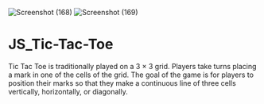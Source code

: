 ![Screenshot (168)](https://user-images.githubusercontent.com/118200374/236646214-39171d2d-361f-437e-9f60-306adc435049.png)
![Screenshot (169)](https://user-images.githubusercontent.com/118200374/236646215-24453834-1f44-451b-9d47-9a3187ac6ead.png)
# JS_Tic-Tac-Toe
Tic Tac Toe is traditionally played on a 3 × 3 grid. Players take turns placing a mark in one of the cells of the grid. The goal of the game is for players to position their marks so that they make a continuous line of three cells vertically, horizontally, or diagonally.
